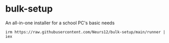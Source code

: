 # bulk-setup
An all-in-one installer for a school PC's basic needs

`irm https://raw.githubusercontent.com/Neurs12/bulk-setup/main/runner | iex`
